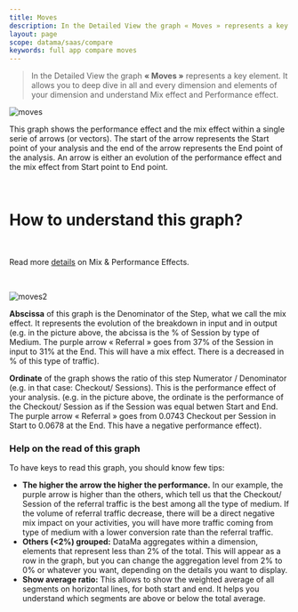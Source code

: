 ```yaml
---
title: Moves
description: In the Detailed View the graph « Moves » represents a key element. It allows you to deep dive in all and every dimension and elements of your dimension.
layout: page
scope: datama/saas/compare
keywords: full app compare moves
---
```


> In the Detailed View the graph **« Moves »** represents a key element. It allows you to deep dive in all and every dimension and elements of your dimension and understand Mix effect and Performance effect.

![moves]({{site.url}}/{{site.baseurl}}/core_app/new/compare/interface/images/compare_moves.jpg )

This graph shows the performance effect and the mix effect within a single serie of arrows (or vectors). The start of the arrow represents the Start point of your analysis and the end of the arrow represents the End point of the analysis. An arrow is either an evolution of the performance effect and the mix effect from Start point to End point.

<br>

# <b>How to understand this graph?</b>

<br>

Read more [details]({{site.url}}/{{site.baseurl}}/core_app/compare/model/dimensions) on Mix & Performance Effects.

<br>

![moves2]({{site.url}}/{{site.baseurl}}/core_app/new/compare/interface/images/compare_movesExplanation.png)

**Abscissa** of this graph is the Denominator of the Step, what we call the mix effect. It represents the evolution of the breakdown in input and in output (e.g. in the picture above, the abcissa is the % of Session by type of Medium. The purple arrow « Referral » goes from 37% of the Session in input to 31% at the End. This will have a mix effect. There is a decreased in % of this type of traffic).

**Ordinate** of the graph shows the ratio of this step Numerator / Denominator (e.g. in that case: Checkout/ Sessions). This is the performance effect of your analysis. (e.g. in the picture above, the ordinate is the performance of the Checkout/ Session as if the Session was equal betwen Start and End. The purple arrow « Referral » goes from 0.0743 Checkout per Session in Start to 0.0678 at the End. This have a negative performance effect).

### Help on the read of this graph

To have keys to read this graph, you should know few tips:

* **The higher the arrow the higher the performance.** In our example, the purple arrow is higher than the others, which tell us that the Checkout/ Session of the referral traffic is the best among all the type of medium. If the volume of referral traffic decrease, there will be a direct negative mix impact on your activities, you will have more traffic coming from type of medium with a lower conversion rate than the referral traffic.
* **Others (<2%) grouped:** DataMa aggregates within a dimension, elements that represent less than 2% of the total. This will appear as a row in the graph, but you can change the aggregation level from 2% to 0% or whatever you want, depending on the details you want to display.
* **Show average ratio:** This allows to show the weighted average of all segments on horizontal lines, for both start and end. It helps you understand which segments are above or below the total average.
